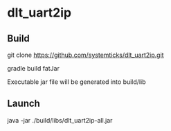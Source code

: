 # dlt_uart2ip

## Build

git clone https://github.com/systemticks/dlt_uart2ip.git

gradle build fatJar

Executable jar file will be generated into build/lib

## Launch

java -jar ./build/libs/dlt_uart2ip-all.jar
